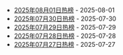 * [2025年08月01日热榜](https://product-daily.haha.ai/posts/20250801) - 2025-08-01
* [2025年07月30日热榜](https://product-daily.haha.ai/posts/20250730) - 2025-07-30
* [2025年07月29日热榜](https://product-daily.haha.ai/posts/20250729) - 2025-07-29
* [2025年07月28日热榜](https://product-daily.haha.ai/posts/20250728) - 2025-07-28
* [2025年07月27日热榜](https://product-daily.haha.ai/posts/20250727) - 2025-07-27
